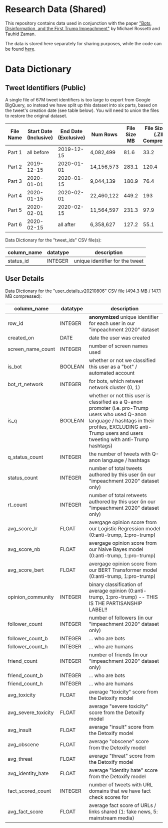 # Research Data (Shared)

This repository contains data used in conjunction with the paper ["Bots, Disinformation, and the First Trump Impeachment"](https://arxiv.org/abs/2204.08915) by Michael Rossetti and Tauhid Zaman.

The data is stored here separately for sharing purposes, while the code can be found [here](https://github.com/s2t2/tweet-analysis-2020).

# Data Dictionary

## Tweet Identifiers (Public)

A single file of 67M tweet identifiers is too large to export from Google BigQuery, so instead we have split up this dataset into six parts, based on the tweet's creation date (see table below). You will need to union the files to restore the original dataset.

File Name | Start Date (Inclusive) | End Date (Exclusive) | Num Rows | File Size MB | File Size MB (.ZIP Compressed)
-- | -- | -- | -- | -- | --
Part 1 | all before | 2019-12-15 | 4,082,499 | 81.6 | 33.2
Part 2 | 2019-12-15 | 2020-01-01 | 14,156,573 | 283.1 | 120.4
Part 3 | 2020-01-01 | 2020-01-15 | 9,044,139 | 180.9 | 76.4
Part 4 | 2020-01-15 | 2020-02-01 | 22,460,122 | 449.2 | 193
Part 5 | 2020-02-01 | 2020-02-15 | 11,564,597 | 231.3 | 97.9
Part 6 | 2020-02-15 | all after | 6,358,627 | 127.2 | 55.1

Data Dictionary for the "tweet_ids" CSV file(s):

column_name | datatype | description
--- | --- | ---
status_id | INTEGER | unique identifier for the tweet


## User Details

Data Dictionary for the "user_details_v20210806" CSV file (494.3 MB / 147.1 MB compressed):


column_name | datatype | description
--- | --- | ---
row_id	| INTEGER | **anonymized** unique identifier for each user in our "impeachment 2020" dataset
created_on	| DATE | date the user was created
screen_name_count	| INTEGER | number of screen names used
is_bot	| BOOLEAN | whether or not we classified this user as a "bot" / automated account
bot_rt_network	| INTEGER | for bots, which retweet network cluster (0, 1)
is_q	| BOOLEAN | whether or not this user is classified as a Q-anon promoter (i.e. pro-Trump users who used Q-anon language / hashtags in their profiles, EXCLUDING anti-Trump users and users tweeting with anti-Trump hashtags)
q_status_count	| INTEGER | the number of tweets with Q-anon language / hashtags
status_count	| INTEGER | number of total tweets authored by this user (in our "impeachment 2020" dataset only)
rt_count	| INTEGER | number of total retweets authored by this user (in our "impeachment 2020" dataset only)
avg_score_lr	| FLOAT | avergage opinion score from our Logistic Regression model (0:anti-trump, 1:pro-trump)
avg_score_nb	| FLOAT | avergage opinion score from our Naive Bayes model (0:anti-trump, 1:pro-trump)
avg_score_bert	| FLOAT | avergage opinion score from our BERT Transformer model (0:anti-trump, 1:pro-trump)
opinion_community	| INTEGER | binary classification of average opinion (0:anti-trump, 1:pro-trump) -- THIS IS THE PARTISANSHIP LABEL!!
follower_count	| INTEGER | number of followers (in our "impeachment 2020" dataset only)
follower_count_b	| INTEGER | ... who are bots
follower_count_h	| INTEGER | ... who are humans
friend_count	| INTEGER | number of friends (in our "impeachment 2020" dataset only)
friend_count_b	| INTEGER | ... who are bots
friend_count_h	| INTEGER | ... who are humans
avg_toxicity	| FLOAT | average "toxicity" score from the Detoxify model
avg_severe_toxicity	| FLOAT | average "severe toxicity" score from the Detoxify model
avg_insult	| FLOAT | average "insult" score from the Detoxify model
avg_obscene	| FLOAT | average "obscene" score from the Detoxify model
avg_threat	| FLOAT | average "threat" score from the Detoxify model
avg_identity_hate	| FLOAT | average "identity hate" score from the Detoxify model
fact_scored_count	| INTEGER | number of tweets with URL domains that we have fact check scores for
avg_fact_score	| FLOAT | average fact score of URLs / links shared (1: fake news, 5: mainstream media)
